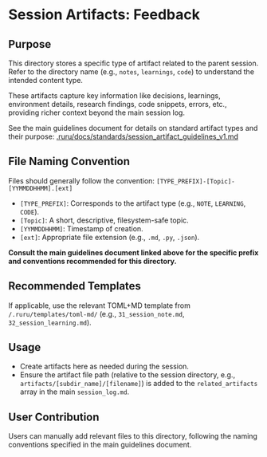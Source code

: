 # Session Artifacts: Feedback

## Purpose

This directory stores a specific type of artifact related to the parent session. Refer to the directory name (e.g., `notes`, `learnings`, `code`) to understand the intended content type.

These artifacts capture key information like decisions, learnings, environment details, research findings, code snippets, errors, etc., providing richer context beyond the main session log.

See the main guidelines document for details on standard artifact types and their purpose:
[.ruru/docs/standards/session_artifact_guidelines_v1.md](/.ruru/docs/standards/session_artifact_guidelines_v1.md)

## File Naming Convention

Files should generally follow the convention: `[TYPE_PREFIX]-[Topic]-[YYMMDDHHMM].[ext]`

*   `[TYPE_PREFIX]`: Corresponds to the artifact type (e.g., `NOTE`, `LEARNING`, `CODE`).
*   `[Topic]`: A short, descriptive, filesystem-safe topic.
*   `[YYMMDDHHMM]`: Timestamp of creation.
*   `[ext]`: Appropriate file extension (e.g., `.md`, `.py`, `.json`).

**Consult the main guidelines document linked above for the specific prefix and conventions recommended for this directory.**

## Recommended Templates

If applicable, use the relevant TOML+MD template from `/.ruru/templates/toml-md/` (e.g., `31_session_note.md`, `32_session_learning.md`).

## Usage

*   Create artifacts here as needed during the session.
*   Ensure the artifact file path (relative to the session directory, e.g., `artifacts/[subdir_name]/[filename]`) is added to the `related_artifacts` array in the main `session_log.md`.

## User Contribution

Users can manually add relevant files to this directory, following the naming conventions specified in the main guidelines document.